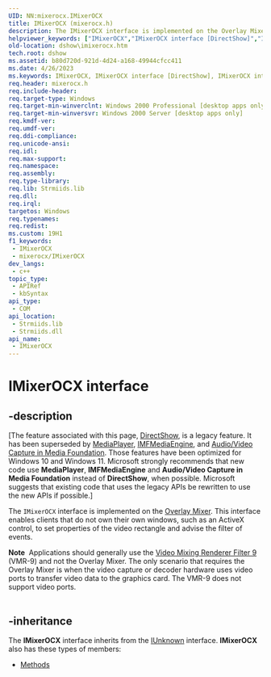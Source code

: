 ```yaml
---
UID: NN:mixerocx.IMixerOCX
title: IMixerOCX (mixerocx.h)
description: The IMixerOCX interface is implemented on the Overlay Mixer.
helpviewer_keywords: ["IMixerOCX","IMixerOCX interface [DirectShow]","IMixerOCX interface [DirectShow]","described","IMixerOCXInterface","dshow.imixerocx","mixerocx/IMixerOCX"]
old-location: dshow\imixerocx.htm
tech.root: dshow
ms.assetid: b80d720d-921d-4d24-a168-49944cfcc411
ms.date: 4/26/2023
ms.keywords: IMixerOCX, IMixerOCX interface [DirectShow], IMixerOCX interface [DirectShow],described, IMixerOCXInterface, dshow.imixerocx, mixerocx/IMixerOCX
req.header: mixerocx.h
req.include-header: 
req.target-type: Windows
req.target-min-winverclnt: Windows 2000 Professional [desktop apps only]
req.target-min-winversvr: Windows 2000 Server [desktop apps only]
req.kmdf-ver: 
req.umdf-ver: 
req.ddi-compliance: 
req.unicode-ansi: 
req.idl: 
req.max-support: 
req.namespace: 
req.assembly: 
req.type-library: 
req.lib: Strmiids.lib
req.dll: 
req.irql: 
targetos: Windows
req.typenames: 
req.redist: 
ms.custom: 19H1
f1_keywords:
 - IMixerOCX
 - mixerocx/IMixerOCX
dev_langs:
 - c++
topic_type:
 - APIRef
 - kbSyntax
api_type:
 - COM
api_location:
 - Strmiids.lib
 - Strmiids.dll
api_name:
 - IMixerOCX
---
```


# IMixerOCX interface


## -description

\[The feature associated with this page, [DirectShow](/windows/win32/directshow/directshow), is a legacy feature. It has been superseded by [MediaPlayer](/uwp/api/Windows.Media.Playback.MediaPlayer), [IMFMediaEngine](/windows/win32/api/mfmediaengine/nn-mfmediaengine-imfmediaengine), and [Audio/Video Capture in Media Foundation](windows/win32/medfound/audio-video-capture-in-media-foundation). Those features have been optimized for Windows 10 and Windows 11. Microsoft strongly recommends that new code use **MediaPlayer**, **IMFMediaEngine** and **Audio/Video Capture in Media Foundation** instead of **DirectShow**, when possible. Microsoft suggests that existing code that uses the legacy APIs be rewritten to use the new APIs if possible.\]

The <code>IMixerOCX</code> interface is implemented on the <a href="/windows/desktop/DirectShow/overlay-mixer-filter">Overlay Mixer</a>. This interface enables clients that do not own their own windows, such as an ActiveX control, to set properties of the video rectangle and advise the filter of events.

<div class="alert"><b>Note</b>  Applications should generally use the <a href="/windows/desktop/DirectShow/video-mixing-renderer-filter-9">Video Mixing Renderer Filter 9</a> (VMR-9) and not the Overlay Mixer. The only scenario that requires the Overlay Mixer is when the video capture or decoder hardware uses video ports to transfer video data to the graphics card. The VMR-9 does not support video ports.</div>
<div> </div>

## -inheritance

The <b>IMixerOCX</b> interface inherits from the <a href="/windows/desktop/api/unknwn/nn-unknwn-iunknown">IUnknown</a> interface. <b>IMixerOCX</b> also has these types of members:
<ul>
<li><a href="/">Methods</a></li>
</ul>

